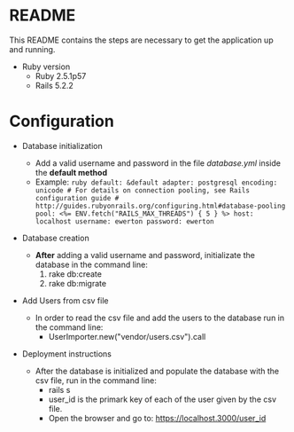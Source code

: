 # README

This README contains the steps are necessary to get the
application up and running.

* Ruby version
  - Ruby 2.5.1p57
  - Rails 5.2.2

# Configuration

* Database initialization
  - Add a valid username and password in the file *database.yml* inside the **default method**
  - Example:
        ```ruby
        default: &default
            adapter: postgresql
            encoding: unicode
            # For details on connection pooling, see Rails configuration guide
            # http://guides.rubyonrails.org/configuring.html#database-pooling
            pool: <%= ENV.fetch("RAILS_MAX_THREADS") { 5 } %>
            host: localhost
            username: ewerton
            password: ewerton
        ```
* Database creation
  - **After** adding a valid username and password, initializate the database in the command line:
      1. rake db:create
      2. rake db:migrate

* Add Users from csv file
  - In order to read the csv file and add the users to the database run in the command line:
    - UserImporter.new("vendor/users.csv").call

* Deployment instructions
  - After the database is initialized and populate the database with the csv file, run in the command line:
    - rails s
    - user_id is the primark key of each of the user given by the csv file.
    - Open the browser and go to: https://localhost.3000/user_id

